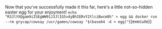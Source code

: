 Now that you've successfully made it this far, here's a little not-so-hidden easter egg for your enjoyment!
`echo "R3JlYXQgam9iISEgWW91J3JlIG5vdyBhIERvY2tlciBwcm8h" > egg && docker run --rm grycap/cowsay /usr/games/cowsay "$(base64 -d < egg)"`{{execute}}
